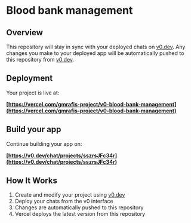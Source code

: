 # Blood bank management

## Overview

This repository will stay in sync with your deployed chats on [v0.dev](https://v0.dev).
Any changes you make to your deployed app will be automatically pushed to this repository from [v0.dev](https://v0.dev).

## Deployment

Your project is live at:

**[https://vercel.com/gmrafis-project/v0-blood-bank-management](https://vercel.com/gmrafis-project/v0-blood-bank-management)**

## Build your app

Continue building your app on:

**[https://v0.dev/chat/projects/sszrsJFc34r](https://v0.dev/chat/projects/sszrsJFc34r)**

## How It Works

1. Create and modify your project using [v0.dev](https://v0.dev)
2. Deploy your chats from the v0 interface
3. Changes are automatically pushed to this repository
4. Vercel deploys the latest version from this repository
